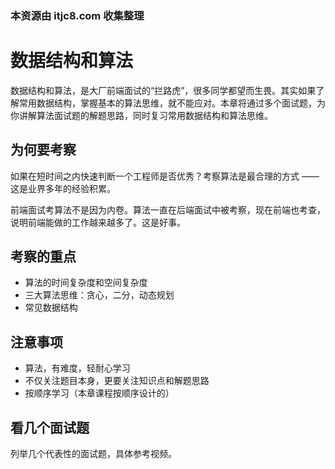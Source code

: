 ### 本资源由 itjc8.com 收集整理
# 数据结构和算法

数据结构和算法，是大厂前端面试的“拦路虎”，很多同学都望而生畏。其实如果了解常用数据结构，掌握基本的算法思维，就不能应对。本章将通过多个面试题，为你讲解算法面试题的解题思路，同时复习常用数据结构和算法思维。

## 为何要考察

如果在短时间之内快速判断一个工程师是否优秀？考察算法是最合理的方式 —— 这是业界多年的经验积累。

前端面试考算法不是因为内卷。算法一直在后端面试中被考察，现在前端也考查，说明前端能做的工作越来越多了。这是好事。

## 考察的重点

- 算法的时间复杂度和空间复杂度
- 三大算法思维：贪心，二分，动态规划
- 常见数据结构

## 注意事项

- 算法，有难度，轻耐心学习
- 不仅关注题目本身，更要关注知识点和解题思路
- 按顺序学习（本章课程按顺序设计的）

## 看几个面试题

列举几个代表性的面试题，具体参考视频。
